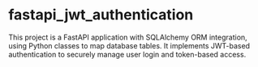 # fastapi_jwt_authentication
This project is a FastAPI application with SQLAlchemy ORM integration, using Python classes to map database tables. It implements JWT-based authentication to securely manage user login and token-based access.
